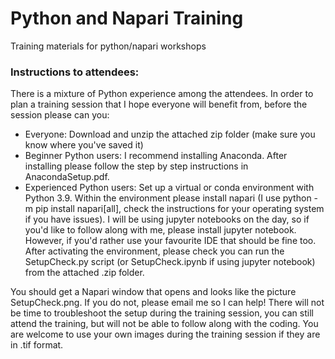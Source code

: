 # Python and Napari Training

Training materials for python/napari workshops

### Instructions to attendees:

There is a mixture of Python experience among the attendees. In order to plan a training session that I hope everyone will benefit from, before the session please can you:
- Everyone: Download and unzip the attached zip folder (make sure you know where you've saved it)
- Beginner Python users: I recommend installing Anaconda. After installing please follow the step by step instructions in AnacondaSetup.pdf.
- Experienced Python users: Set up a virtual or conda environment with Python 3.9. Within the environment please install napari (I use ​python -m pip install napari[all], check the instructions for your operating system if you have issues). I will be using jupyter notebooks on the day, so if you'd like to follow along with me, please install jupyter notebook. However, if you'd rather use your favourite IDE that should be fine too. After activating the environment, please check you can run the SetupCheck.py script (or SetupCheck.ipynb if using jupyter notebook) from the attached .zip folder.

You should get a Napari window that opens and looks like the picture SetupCheck.png. If you do not, please email me so I can help! There will not be time to troubleshoot the setup during the training session, you can still attend the training, but will not be able to follow along with the coding. You are welcome to use your own images during the training session if they are in .tif format.
